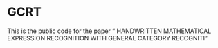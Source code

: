# GCRT
This is the public code for the paper “ HANDWRITTEN MATHEMATICAL EXPRESSION RECOGNITION WITH GENERAL CATEGORY RECOGNITI”
